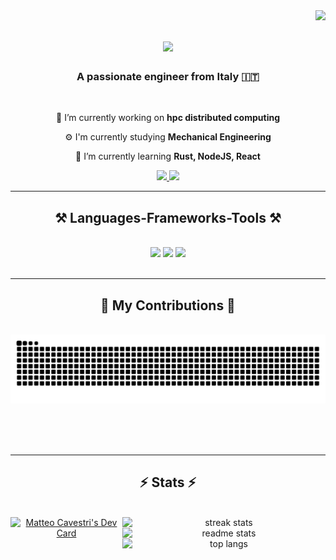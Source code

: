 <img align="right" src="https://visitor-badge.laobi.icu/badge?page_id=matteocavestri.matteocavestri" />

<h1 align="center">
    <img src="https://readme-typing-svg.herokuapp.com/?font=Righteous&size=35&center=true&vCenter=true&width=500&height=70&duration=4000&lines=Hi+There!+👋;+I'm+Matteo+Cavestri!;" />
</h1>

<h3 align="center">A passionate engineer from Italy 🇮🇹</h3>

<br/>

<div align="center">
 
 🔭 I’m currently working on **hpc distributed computing**

⚙️ I'm currently studying **Mechanical Engineering**

🌱 I’m currently learning **Rust, NodeJS, React**

 </div>
 
<div align="center"> 
  <a href="https://matteo.cavestri.net">
    <img src="https://img.shields.io/badge/website-000000?style=for-the-badge&logo=About.me&logoColor=white" />
  </a>
  <a href="https://www.linkedin.com/in/matteo-ludovico-cavestri-197083182/" target="_blank">
    <img src="https://img.shields.io/badge/LinkedIn-0077B5?style=for-the-badge&logo=linkedin&logoColor=white" target="_blank" />
  </a>
</div>

 <hr/>
 
<h2 align="center">⚒️ Languages-Frameworks-Tools ⚒️</h2>
<br/>
<div align="center">
    <img src="https://skillicons.dev/icons?i=c,cpp,rust,go,python,java,javascript,typescript,lua,arduino,bash,r,matlab" />
    <img src="https://skillicons.dev/icons?i=react,html,css,tailwind,nextjs,nodejs,octave,postman,mysql,postgresql" />
    <img src="https://skillicons.dev/icons?i=neovim,vscode,github,git,linux,apple,windows,raspberrypi,prometheus,grafana,kubernetes,docker" /><br>
</div>

<br/>
<hr/>

<div align="center">
  <h2>🐍 My Contributions 🐍</h2>
  <br>
  <img alt="snake eating my contributions" src="https://raw.githubusercontent.com/matteocavestri/matteocavestri/output/github-contribution-grid-snake.svg" />
  
  <br/><br/><br/>
</div>

<hr/>

<h2 align="center">⚡ Stats ⚡</h2>
<br>
<div align="center" style="display: flex; justify-content: space-around; align-items: flex-start;">
  <div style="flex: 1;">
    <a href="https://app.daily.dev/matteocavestri">
      <img src="https://api.daily.dev/devcards/v2/cF0Wl0NCU2D9s51ToriOu.png?r=ht3&type=wide" width="652" alt="Matteo Cavestri's Dev Card"/>
    </a>
  </div>
  <div style="flex: 1; display: flex; flex-direction: column; justify-content: space-between;">
    <img src="https://streak-stats.demolab.com/?user=matteocavestri&count_private=true&theme=catppuccin_mocha&border_radius=10" alt="streak stats" width="325"/>
    <img src="https://github-readme-stats.vercel.app/api?username=matteocavestri&count_private=true&show_icons=true&theme=catppuccin_mocha&rank_icon=github&border_radius=10" alt="readme stats" width="325"/>
    <img src="https://github-readme-stats.vercel.app/api/top-langs/?username=matteocavestri&hide=HTML&langs_count=8&layout=compact&theme=catppuccin_mocha&border_radius=10&size_weight=0.5&count_weight=0.5&exclude_repo=github-readme-stats" alt="top langs" width="325"/>
  </div>
</div>
